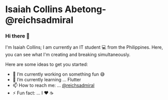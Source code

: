 # Isaiah Collins Abetong-@reichsadmiral

### Hi there 👋 
I'm Isaiah Collins; I am currently an IT student 💻 from the Philippines. Here, you can see what I'm creating and breaking simultaneously. 


Here are some ideas to get you started:

- 🔭 I’m currently working on something fun 😅
- 🌱 I’m currently learning ... Flutter
- 📫 How to reach me: ... [@reichsadmiral](https://twitter.com/reichsadmiral)
- ⚡ Fun fact: ... I ♥ ☕

